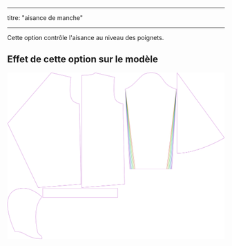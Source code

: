 - - -
titre: "aisance de manche"
- - -

Cette option contrôle l'aisance au niveau des poignets.

## Effet de cette option sur le modèle

![Cette image montre l'effet de cette option en superposant plusieurs variantes qui ont une valeur différente pour cette option](yuri_cuffease_sample.svg "Effet de cette option sur le modèle")
